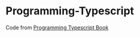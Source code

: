 # Programming-Typescript
Code from [Programming Typescript Book](https://www.amazon.com/Programming-TypeScript-Making-JavaScript-Applications/dp/1492037656/ref=sr_1_1?dchild=1&keywords=Programming+TypeScript%3A+Making+Your+JavaScript+Applications+Scale&qid=1611720057&sr=8-1)
